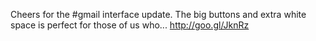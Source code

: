 Cheers for the #gmail interface update.  The big buttons and extra white space is perfect for those of us who... http://goo.gl/JknRz